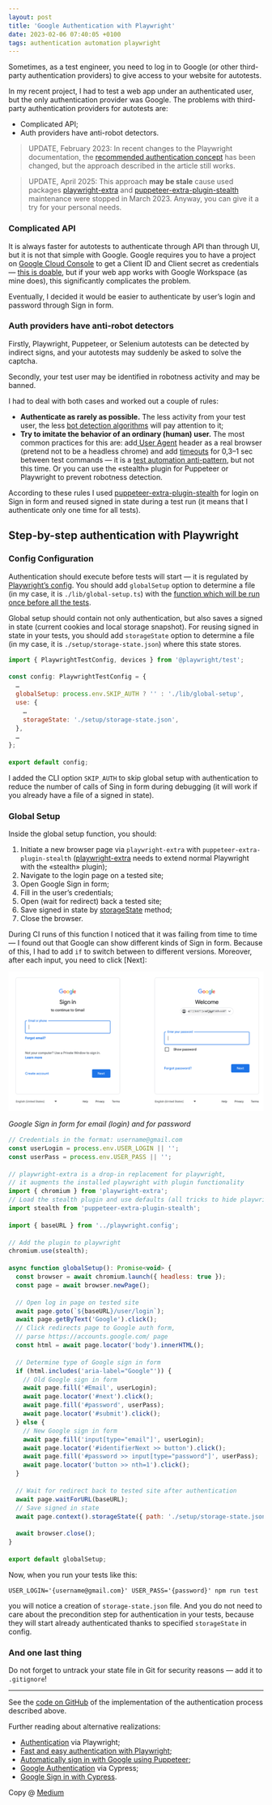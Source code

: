 ```yaml
---
layout: post
title: 'Google Authentication with Playwright'
date: 2023-02-06 07:40:05 +0100
tags: authentication automation playwright
---
```


Sometimes, as a test engineer, you need to log in to Google (or other third-party authentication providers) to give access to your website for autotests.

In my recent project, I had to test a web app under an authenticated user, but the only authentication provider was Google. The problems with third-party authentication providers for autotests are:

- Complicated API;
- Auth providers have anti-robot detectors.

> UPDATE, February 2023: In recent changes to the Playwright documentation, the [recommended authentication concept](https://playwright.dev/docs/auth#core-concepts) has been changed, but the approach described in the article still works.

> UPDATE, April 2025: This approach **may be stale** cause used packages [playwright-extra](https://www.npmjs.com/package/playwright-extra) and [puppeteer-extra-plugin-stealth](https://www.npmjs.com/package/puppeteer-extra-plugin-stealth) maintenance were stopped in March 2023. Anyway, you can give it a try for your personal needs.

### Complicated API

It is always faster for autotests to authenticate through API than through UI, but it is not that simple with Google. Google requires you to have a project on [Google Cloud Console](https://console.cloud.google.com/getting-started) to get a Client ID and Client secret as credentials — [this is doable](https://developers.google.com/identity/protocols/oauth2), but if your web app works with Google Workspace (as mine does), this significantly complicates the problem.

Eventually, I decided it would be easier to authenticate by user’s login and password through Sign in form.

### Auth providers have anti-robot detectors

Firstly, Playwright, Puppeteer, or Selenium autotests can be detected by indirect signs, and your autotests may suddenly be asked to solve the captcha.

Secondly, your test user may be identified in robotness activity and may be banned.

I had to deal with both cases and worked out a couple of rules:

- **Authenticate as rarely as possible.** The less activity from your test user, the less [bot detection algorithms](https://www.sciencedirect.com/science/article/pii/S0950705121003373) will pay attention to it;
- **Try to imitate the behavior of an ordinary (human) user.** The most common practices for this are: add[ User Agent](https://playwright.dev/docs/emulation#user-agent) header as a real browser (pretend not to be a headless chrome) and add [timeouts](https://playwright.dev/docs/api/class-page#page-wait-for-timeout) for 0,3–1 sec between test commands — it is a [test automation anti-pattern](https://dev.to/checkly/avoiding-hard-waits-in-playwright-and-puppeteer-272), but not this time. Or you can use the «stealth» plugin for Puppeteer or Playwright to prevent robotness detection.

According to these rules I used [puppeteer-extra-plugin-stealth](https://github.com/berstend/puppeteer-extra/tree/master/packages/puppeteer-extra-plugin-stealth) for login on Sign in form and reused signed in state during a test run (it means that I authenticate only one time for all tests).

## Step-by-step authentication with Playwright

### Config Configuration

Authentication should execute before tests will start — it is regulated by [Playwright’s config](https://playwright.dev/docs/test-advanced#configuration-object). You should add `globalSetup` option to determine a file (in my case, it is `./lib/global-setup.ts`) with the [function which will be run once before all the tests](https://playwright.dev/docs/test-advanced#global-setup-and-teardown).

Global setup should contain not only authentication, but also saves a signed in state (current cookies and local storage snapshot). For reusing signed in state in your tests, you should add `storageState` option to determine a file (in my case, it is `./setup/storage-state.json`) where this state stores.

```JavaScript
import { PlaywrightTestConfig, devices } from '@playwright/test';

const config: PlaywrightTestConfig = {
  …
  globalSetup: process.env.SKIP_AUTH ? '' : './lib/global-setup',
  use: {
    …
    storageState: './setup/storage-state.json',
  },
  …
};

export default config;
```

I added the CLI option `SKIP_AUTH` to skip global setup with authentication to reduce the number of calls of Sing in form during debugging (it will work if you already have a file of a signed in state).

### Global Setup

Inside the global setup function, you should:

1. Initiate a new browser page via `playwright-extra` with `puppeteer-extra-plugin-stealth` ([playwright-extra](https://github.com/berstend/puppeteer-extra/tree/master/packages/playwright-extra) needs to extend normal Playwright with the «stealth» plugin);
2. Navigate to the login page on a tested site;
3. Open Google Sign in form;
4. Fill in the user’s credentials;
5. Open (wait for redirect) back a tested site;
6. Save signed in state by [storageState](https://playwright.dev/docs/api/class-browsercontext#browser-context-storage-state) method;
7. Close the browser.

During CI runs of this function I noticed that it was failing from time to time — I found out that Google can show different kinds of Sign in form. Because of this, I had to add `if` to switch between to different versions. Moreover, after each input, you need to click [Next]:

![Google Sign in form for email (login) and for password](/assets/2023-02-06/00-google-sign-in.png)

_Google Sign in form for email (login) and for password_

```JavaScript
// Credentials in the format: username@gmail.com
const userLogin = process.env.USER_LOGIN || '';
const userPass = process.env.USER_PASS || '';

// playwright-extra is a drop-in replacement for playwright,
// it augments the installed playwright with plugin functionality
import { chromium } from 'playwright-extra';
// Load the stealth plugin and use defaults (all tricks to hide playwright usage)
import stealth from 'puppeteer-extra-plugin-stealth';

import { baseURL } from '../playwright.config';

// Add the plugin to playwright
chromium.use(stealth);

async function globalSetup(): Promise<void> {
  const browser = await chromium.launch({ headless: true });
  const page = await browser.newPage();

  // Open log in page on tested site
  await page.goto(`${baseURL}/user/login`);
  await page.getByText('Google').click();
  // Click redirects page to Google auth form,
  // parse https://accounts.google.com/ page
  const html = await page.locator('body').innerHTML();

  // Determine type of Google sign in form
  if (html.includes('aria-label="Google"')) {
    // Old Google sign in form
    await page.fill('#Email', userLogin);
    await page.locator('#next').click();
    await page.fill('#password', userPass);
    await page.locator('#submit').click();
  } else {
    // New Google sign in form
    await page.fill('input[type="email"]', userLogin);
    await page.locator('#identifierNext >> button').click();
    await page.fill('#password >> input[type="password"]', userPass);
    await page.locator('button >> nth=1').click();
  }

  // Wait for redirect back to tested site after authentication
  await page.waitForURL(baseURL);
  // Save signed in state
  await page.context().storageState({ path: './setup/storage-state.json' });

  await browser.close();
}

export default globalSetup;
```

Now, when you run your tests like this:

```
USER_LOGIN='{username@gmail.com}' USER_PASS='{password}' npm run test
```

you will notice a creation of `storage-state.json` file. And you do not need to care about the precondition step for authentication in your tests, because they will start already authenticated thanks to specified `storageState` in config.

### And one last thing

Do not forget to untrack your state file in Git for security reasons — add it to `.gitignore`!

---

See the [code on GitHub](https://github.com/adequatica/ui-testing-auth) of the implementation of the authentication process described above.

Further reading about alternative realizations:

- [Authentication](https://playwright.dev/docs/auth) via Playwright;
- [Fast and easy authentication with Playwright](https://timdeschryver.dev/blog/fast-and-easy-authentication-with-playwright);
- [Automatically sign in with Google using Puppeteer](https://marian-caikovski.medium.com/automatically-sign-in-with-google-using-puppeteer-cc2cc656da1c);
- [Google Authentication](https://docs.cypress.io/guides/end-to-end-testing/google-authentication) via Cypress;
- [Google Sign in with Cypress](https://filiphric.com/google-sign-in-with-cypress).

Copy @ [Medium](https://adequatica.medium.com/google-authentication-with-playwright-8233b207b71a)
